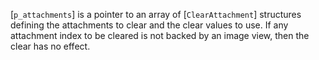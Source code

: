 [`p_attachments`] is a pointer to an array of [`ClearAttachment`]
structures defining the attachments to clear and the clear values to
use.
If any attachment index to be cleared is not backed by an image view,
then the clear has no effect.